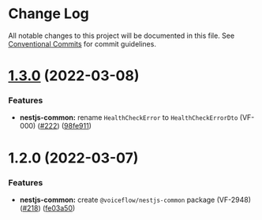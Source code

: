 # Change Log

All notable changes to this project will be documented in this file.
See [Conventional Commits](https://conventionalcommits.org) for commit guidelines.

# [1.3.0](https://github.com/voiceflow/libs/compare/@voiceflow/nestjs-common@1.2.0...@voiceflow/nestjs-common@1.3.0) (2022-03-08)


### Features

* **nestjs-common:** rename `HealthCheckError` to `HealthCheckErrorDto` (VF-000) ([#222](https://github.com/voiceflow/libs/issues/222)) ([98fe911](https://github.com/voiceflow/libs/commit/98fe911be933143589953e57d69dbd78b40dc438))





# 1.2.0 (2022-03-07)


### Features

* **nestjs-common:** create `@voiceflow/nestjs-common` package (VF-2948) ([#218](https://github.com/voiceflow/libs/issues/218)) ([fe03a50](https://github.com/voiceflow/libs/commit/fe03a50411714d0fba03a2f1fb9e1ec86912fdd0))
